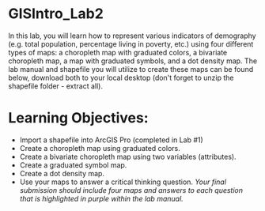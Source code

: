 # GISIntro_Lab2
In this lab, you will learn how to represent various indicators of demography (e.g. total population, percentage living in poverty, etc.) using four different types of maps: a choropleth map with graduated colors, a bivariate choropleth map, a map with graduated symbols, and a dot density map. The lab manual and shapefile you will utilize to create these maps can be found below, download both to your local desktop (don't forget to unzip the shapefile folder - extract all). 

# Learning Objectives:
- Import a shapefile into ArcGIS Pro (completed in Lab #1)
- Create a choropleth map using graduated colors.
- Create a bivariate choropleth map using two variables (attributes).
- Create a graduated symbol map.
- Create a dot density map.
- Use your maps to answer a critical thinking question.
*Your final submission should include four maps and answers to each question that is highlighted in purple within the lab manual.*
